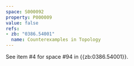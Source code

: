 ```yaml
---
space: S000092
property: P000009
value: false
refs:
- zb: "0386.54001"
  name: Counterexamples in Topology
---
```


See item #4 for space #94 in
{{zb:0386.54001}}.
